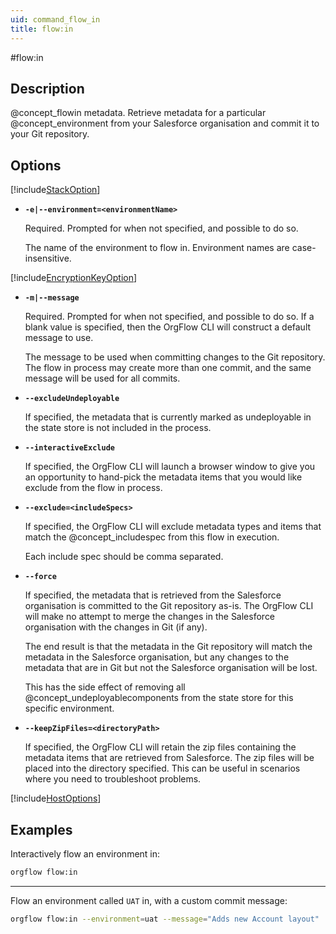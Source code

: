 ```yaml
---
uid: command_flow_in
title: flow:in
---
```


#flow:in

## Description

@concept_flowin metadata. Retrieve metadata for a particular @concept_environment from your Salesforce organisation and commit it to your Git repository.

## Options

[!include[StackOption](partials/stack-option.md)]

- **`-e|--environment=<environmentName>`**
  
  Required. Prompted for when not specified, and possible to do so.

  The name of the environment to flow in. Environment names are case-insensitive.
  
[!include[EncryptionKeyOption](partials/encryption-key-option.md)]

- **`-m|--message`**
  
  Required. Prompted for when not specified, and possible to do so. If a blank value is specified, then the OrgFlow CLI will construct a default message to use.

  The message to be used when committing changes to the Git repository. The flow in process may create more than one commit, and the same message will be used for all commits.

- **`--excludeUndeployable`**

  If specified, the metadata that is currently marked as undeployable in the state store is not included in the process.

- **`--interactiveExclude`**

  If specified, the OrgFlow CLI will launch a browser window to give you an opportunity to hand-pick the metadata items that you would like exclude from the flow in process.

- **`--exclude=<includeSpecs>`**

  If specified, the OrgFlow CLI will exclude metadata types and items that match the @concept_includespec from this flow in execution.

  Each include spec should be comma separated.

- **`--force`**

  If specified, the metadata that is retrieved from the Salesforce organisation is committed to the Git repository as-is. The OrgFlow CLI will make no attempt to merge the changes in the Salesforce organisation with the changes in Git (if any).

  The end result is that the metadata in the Git repository will match the metadata in the Salesforce organisation, but any changes to the metadata that are in Git but not the Salesforce organisation will be lost.

  This has the side effect of removing all @concept_undeployablecomponents from the state store for this specific environment.

- **`--keepZipFiles=<directoryPath>`**
  
  If specified, the OrgFlow CLI will retain the zip files containing the metadata items that are retrieved from Salesforce. The zip files will be placed into the directory specified. This can be useful in scenarios where you need to troubleshoot problems.

[!include[HostOptions](partials/host-options.md)]

## Examples

Interactively flow an environment in:

```bash
orgflow flow:in
```

***

Flow an environment called `UAT` in, with a custom commit message:

```bash
orgflow flow:in --environment=uat --message="Adds new Account layout"
```